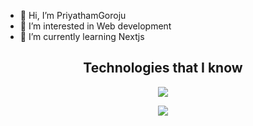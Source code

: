 - 👋 Hi, I’m PriyathamGoroju
- 👀 I’m interested in Web development
- 🌱 I’m currently learning Nextjs
<!--tech stack icons-->
<h2 align='center'>Technologies that I know</h2>
<p align="center">
  <a href="https://skillicons.dev" align='center'>
    <img src="https://skillicons.dev/icons?i=html,css,js,ts,react,nextjs,materialui,tailwind,bootstrap,python,c,cpp&perline=14" />
  </a>
</p>
<p align="center">
  <a href="https://skillicons.dev" align='center'>
    <img src="https://skillicons.dev/icons?i=figma,github,vscode,linux,latex,autocad&perline=14" />
  </a>
</p>
<!---
PriyathamGoroju/PriyathamGoroju is a ✨ special ✨ repository because its `README.md` (this file) appears on your GitHub profile.
You can click the Preview link to take a look at your changes.
--->
